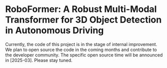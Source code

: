# RoboFormer: A Robust Multi-Modal Transformer for 3D Object Detection in Autonomous Driving

Currently, the code of this project is in the stage of internal improvement. We plan to open source the code in the coming months and contribute to the developer community. The specific open source time will be announced in [2025-03]. Please stay tuned.

